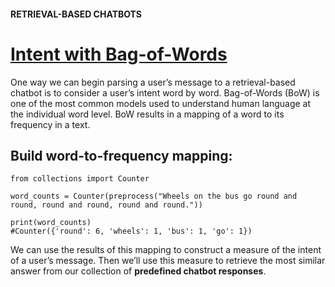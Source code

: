 #### RETRIEVAL-BASED CHATBOTS
# [Intent with Bag-of-Words](https://www.codecademy.com/paths/build-chatbots-with-python/tracks/retrieval-based-chatbots/modules/retrieval-based-chatbots/lessons/retrieval-based-chatbots/exercises/chatbots-intent-with-bag-of-words)
One way we can begin parsing a user’s message to a retrieval-based chatbot is to consider a user’s intent word by word.
Bag-of-Words (BoW) is one of the most common models used to understand human language at the individual word level.
BoW results in a mapping of a word to its frequency in a text.

## Build word-to-frequency mapping:
```
from collections import Counter

word_counts = Counter(preprocess("Wheels on the bus go round and round, round and round, round and round."))

print(word_counts)
#Counter({'round': 6, 'wheels': 1, 'bus': 1, 'go': 1})
```
We can use the results of this mapping to construct a measure of the intent of a user’s message.
Then we’ll use this measure to retrieve the most similar answer from our collection of **predefined chatbot responses**.
